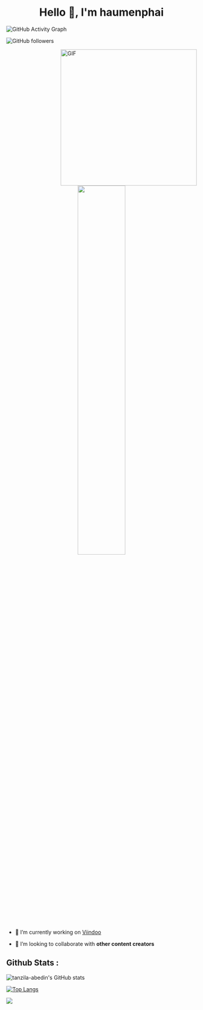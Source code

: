 <h1 align="center">Hello 👋, I'm haumenphai</h1>


![GitHub Activity Graph](https://activity-graph.herokuapp.com/graph?username=haumenphai)

![GitHub followers](https://img.shields.io/github/followers/haumenphai?logo=GitHub&style=for-the-badge)

<img align="right" alt="GIF" src="https://raw.githubusercontent.com/rahul-jha98/rahul-jha98/main/techstack.gif" width="360px"/>

<p align="center">
<img width='50%' align="center" src="https://www.excelptp.com/wp-content/themes/excelptp-cms-new/assets/images/accomodation/rocket.gif" width="130">
<br>
  
- 🔭 I’m currently working on [Viindoo](https://viindoo.com/)
  
- 👯 I’m looking to collaborate with **other content creators**

## Github Stats : 



![tanzila-abedin's GitHub stats](https://github-readme-stats.vercel.app/api?username=haumenphai&show_icons=true&theme=dracula)

[![Top Langs](https://github-readme-stats.vercel.app/api/top-langs/?username=haumenphai&theme=dracula)](https://github.com/haumenphai/github-readme-stats)
<br/>

![](https://komarev.com/ghpvc/?username=haumenphai)
